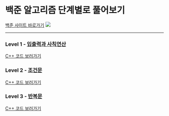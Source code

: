 # 백준 알고리즘 단계별로 풀어보기
[백준 사이트 바로가기](https://www.acmicpc.net/)
<img src = "https://user-images.githubusercontent.com/58673491/188276507-4327a1ec-f3cb-4c2f-a025-871ef9f9ad6c.png"/>

- - -

### Level 1 - [입출력과 사칙연산](https://www.acmicpc.net/step/1)
[C++ 코드 보러가기](https://github.com/kangdy25/BOJ_Algorithm/tree/master/01_IO_Operation)
### Level 2 - [조건문](https://www.acmicpc.net/step/4)
[C++ 코드 보러가기](https://github.com/kangdy25/BOJ_Algorithm/tree/master/02_Conditional_Statement)
### Level 3 - [반복문](https://www.acmicpc.net/step/3)
[C++ 코드 보러가기](https://github.com/kangdy25/BOJ_Algorithm/tree/master/03_Loop_Statement)
